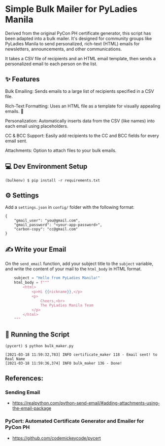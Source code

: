 Simple Bulk Mailer for PyLadies Manila
======

Derived from the original PyCon PH certificate generator, this script has been adapted into a bulk mailer. It's designed for community groups like PyLadies Manila to send personalized, rich-text (HTML) emails for newsletters, announcements, and other communications.

It takes a CSV file of recipients and an HTML email template, then sends a personalized email to each person on the list.

## ✨ Features
Bulk Emailing: Sends emails to a large list of recipients specified in a CSV file.

Rich-Text Formatting: Uses an HTML file as a template for visually appealing emails. 📧

Personalization: Automatically inserts data from the CSV (like names) into each email using placeholders.

CC & BCC Support: Easily add recipients to the CC and BCC fields for every email sent.

Attachments: Option to attach files to your bulk emails.

## 💻 Dev Environment Setup
```
(bulkenv) $ pip install -r requirements.txt
```

## ⚙️ Settings
Add a `settings.json` in `config/` folder with the following format:
```
{
    "gmail_user": "you@gmail.com",
    "gmail_password": "<your-app-password>",
    "carbon-copy": "cc@gmail.com"
}
```

## ✍️ Write your Email
On the `send_email` function, add your subject title to the `subject` variable, and write the content of your mail to the `html_body` in HTML format.

```python
    subject = "Hello from PyLadies Manila!"
    html_body = f"""
        <html>
            <p>Hi {{nickname}},</p>
            <p>
                Cheers,<br>
                The PyLadies Manila Team
            </p>
        </html>
    """
```

## 🚀 Running the Script
```
(pycert) $ python bulk_maker.py

[2021-03-18 11:59:32,783] INFO certificate_maker 118 - Email sent! to Real Name
[2021-03-18 11:59:36,374] INFO bulk_maker 136 - Done!
```

## References:

### Sending Email
- https://realpython.com/python-send-email/#adding-attachments-using-the-email-package

### PyCert: Automated Certificate Generator and Emailer for PyCon PH
- https://github.com/codemickeycode/pycert
